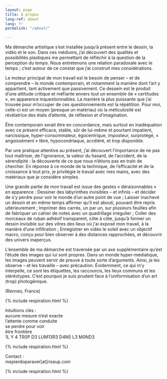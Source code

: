 ```yaml
---
layout: page
title: À propos
lang-ref: about
lang: fr
permalink: "/about/"

---
```

Ma démarche artistique s’est installée jusqu’à présent entre le dessin, la vidéo et le son. Dans ces médiums, j’ai découvert des qualités et possibilités plastiques me permettant de réfléchir à la question de la perception du _temps_. Nous entretenons une relation paradoxale avec le temps ; c’est autour de ce constat que j’ai construit mes considérations.

Le moteur principal de mon travail est le besoin de penser – et de comprendre – le monde contemporain, et notamment la manière dont l’art y appartient, tant activement que passivement. Ce dessein est le produit d’une attitude critique et méfiante envers tout un ensemble de « certitudes », en apparence inquestionnables. La manière la plus puissante que j’ai trouvée pour m’occuper de ces questionnements est la répétition. Pour moi, celle-ci est un moyen (presque un matériau) où la méticulosité est révélatrice des états d’attente, de réflexion et d’imagination.

Être contemporain serait être en concordance, mais surtout en inadéquation avec ce présent efficace, stable, sûr de lui-même et pourtant impatient, narcissique, hyper-consommateur, égocentrique, imposteur, surprotégé, « angoissément » libre, hypocondriaque, accéléré, et trop disponible.

Par une pratique attentive au présent, j’ai découvert l’importance de ne pas tout maîtriser, de l'ignorance, la valeur du hasard, de l’accident, de la sérendipité : la découverte de ce que nous n’étions pas en train de chercher. En réponse à ce monde de la technique, de l’efficacité et de la croissance à tout prix, je privilégie le travail avec mes mains, avec des matériaux que je considère simples.

Une grande partie de mon travail est issue des gestes « déraisonnables » en apparence : Dessiner des labyrinthes invisibles – et infinis – et décider de s’y perdre pour voir le monde d’un autre point de vue ; Laisser inachevé un dessin et en même temps affirmer qu’il est abouti, pouvant être repris ultérieurement ; Imprimer des carrés, un par un, sur plusieurs feuilles afin de fabriquer un cahier de notes avec un quadrillage irrégulier ; Coller des morceaux de ruban adhésif transparent, côte à côte, jusqu’à former un dessin invisible sur des vitres des lieux où j'ai exposé mon travail, à la manière d’une infiltration ; Enregistrer en vidéo le soleil avec un objectif macro, conçu pour bien observer à des distances rapprochées, et découvrir des univers inaperçus.

L’ensemble de ma démarche est traversée par un axe supplémentaire qu’est l’étude des images qui lui sont propres. Dans un monde hyper-médiatique, les images peuvent servir de preuve à toute sorte d’arguments. Ainsi, je les observe – et les travaille – avec précaution. Évidemment, ce qui m’y interpelle, ce sont les étiquettes, les raccourcis, les lieux communs et les stéréotypes. C’est pourquoi je suis prudent face à l’uniformisation d’un art (trop) photogénique.

(Rennes, France)

{% include respiration.html %}

Intuitions clés :  
aucune mesure n’est exacte  
l’attente comme conduite  
se perdre pour voir  
être frontière  
1L Y 4 TR0P D3 LUM13R3 D4N5 L3 M0ND3

{% include respiration.html %}

Contact :  
mepierdoparaver\[at\]riseup.com

{% include respiration.html %}